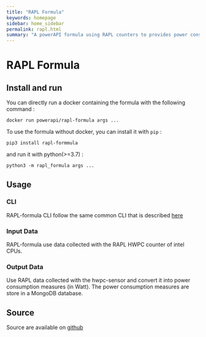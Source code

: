 ```yaml
---
title: "RAPL Formula"
keywords: homepage
sidebar: home_sidebar 
permalink: rapl.html
summary: "A powerAPI formula using RAPL counters to provides power consumption information of each socket of the monitored machine."
---
```


# RAPL Formula

## Install and run

You can directly run a docker containing the formula with the following
command : 

	docker run powerapi/rapl-formula args ...

To use the formula without docker, you can install it with `pip` :

	pip3 install rapl-formmula 

and run it with python(>=3.7) : 

	python3 -m rapl_formula args ...


## Usage

### CLI

RAPL-formula CLI follow the same common CLI that is described [here](/powerapi_howitworks.html#command-line-arguments)

### Input Data

RAPL-formula use data collected with the RAPL HWPC counter of intel CPUs.

### Output Data

Use RAPL data collected with the hwpc-sensor and convert it into power
consumption measures (in Watt). The power consumption measures are store in a
MongoDB database.

## Source

Source are available on [github](https://github.com/powerapi-ng/rapl-formula)
